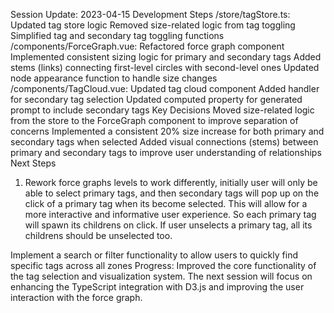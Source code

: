 Session Update: 2023-04-15
Development Steps
/store/tagStore.ts: Updated tag store logic
Removed size-related logic from tag toggling
Simplified tag and secondary tag toggling functions
/components/ForceGraph.vue: Refactored force graph component
Implemented consistent sizing logic for primary and secondary tags
Added stems (links) connecting first-level circles with second-level ones
Updated node appearance function to handle size changes
/components/TagCloud.vue: Updated tag cloud component
Added handler for secondary tag selection
Updated computed property for generated prompt to include secondary tags
Key Decisions
Moved size-related logic from the store to the ForceGraph component to improve separation of concerns
Implemented a consistent 20% size increase for both primary and secondary tags when selected
Added visual connections (stems) between primary and secondary tags to improve user understanding of relationships
Next Steps
1. Rework force graphs levels to work differently, initially user will only be able to select primary tags, and then secondary tags will pop up on the click of a primary tag when its become selected. This will allow for a more interactive and informative user experience. So each primary tag will spawn its childrens on click. If user unselects a primary tag, all its childrens should be unselected too. 

Implement a search or filter functionality to allow users to quickly find specific tags across all zones
Progress: Improved the core functionality of the tag selection and visualization system. The next session will focus on enhancing the TypeScript integration with D3.js and improving the user interaction with the force graph.